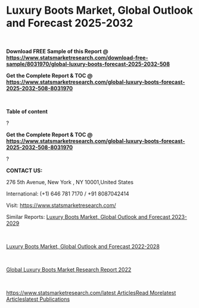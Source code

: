 <h1>Luxury Boots Market, Global Outlook and Forecast 2025-2032</h1><br/><p><strong>Download FREE Sample of this Report @ <a href="https://www.statsmarketresearch.com/download-free-sample/8031970/global-luxury-boots-forecast-2025-2032-508">https://www.statsmarketresearch.com/download-free-sample/8031970/global-luxury-boots-forecast-2025-2032-508</a></strong></p>
 
 
 
 <div><b>Get the Complete Report & TOC @ <a href="https://www.statsmarketresearch.com/global-luxury-boots-forecast-2025-2032-508-8031970">https://www.statsmarketresearch.com/global-luxury-boots-forecast-2025-2032-508-8031970</a></b></div>
 
 
 
 <p><br />
 
 <b>Table of content</b></p>
 
 
 
 <p>? </p>
 
 
 
 <div><b>Get the Complete Report & TOC @ <a href="https://www.statsmarketresearch.com/global-luxury-boots-forecast-2025-2032-508-8031970">https://www.statsmarketresearch.com/global-luxury-boots-forecast-2025-2032-508-8031970</a></b></div>
 
 
 
 <p>? </p>
 
 
 
 <p><b>CONTACT US:</b><br />
 
 276 5th Avenue, New York , NY 10001,United States<br />
 
 International: (+1) 646 781 7170 / +91 8087042414<br />
 
 Visit: <a href="https://www.statsmarketresearch.com/">https://www.statsmarketresearch.com/</a><br />
 
 Similar Reports: <a href="https://www.statsmarketresearch.com/global-luxury-boots-forecast-2025-2032-508-8031970">Luxury Boots Market, Global Outlook and Forecast 2023-2029</a><br />
 
 <br />
 
 <a href="https://www.statsmarketresearch.com/global-luxury-boots-forecast-2025-2032-508-8031970">Luxury Boots Market, Global Outlook and Forecast 2022-2028</a><br />
 
 <br />
 
 <a href="https://www.statsmarketresearch.com/global-luxury-boots-forecast-2025-2032-508-8031970">Global Luxury Boots Market Research Report 2022</a><br />
 
 <br />
 
 <a href="https://gyeongbokgung.com">https://www.statsmarketresearch.com/</a><a href="https://hallyeomaritime.com">latest Articles</a><a href="https://jingwansa.com">Read More</a><a href="https://nguoiviet.jp/">latest Articles</a><a href="https://www.intelmarketresearch.com/">latest Publications</a></p>